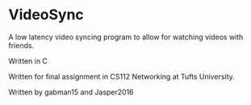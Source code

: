 # VideoSync
A low latency video syncing program to allow for watching videos with friends.

Written in C

Written for final assignment in CS112 Networking at Tufts University.

Written by
gabman15
and
Jasper2016
